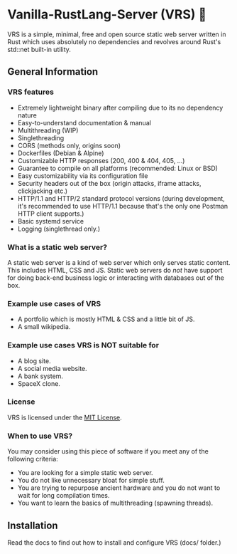 # Vanilla-RustLang-Server (VRS) 🦀

VRS is a simple, minimal, free and open source static web server written in Rust which uses absolutely no dependencies and revolves around Rust's std::net built-in utility.

## General Information

### VRS features

- Extremely lightweight binary after compiling due to its no dependency nature
- Easy-to-understand documentation & manual
- Multithreading (WIP)
- Singlethreading
- CORS (methods only, origins soon)
- Dockerfiles (Debian & Alpine)
- Customizable HTTP responses (200, 400 & 404, 405, ...)
- Guarantee to compile on all platforms (recommended: Linux or BSD)
- Easy customizability via its configuration file
- Security headers out of the box (origin attacks, iframe attacks, clickjacking etc.)
- HTTP/1.1 and HTTP/2 standard protocol versions (during development, it's recommended to use HTTP/1.1 because that's the only one Postman HTTP client supports.)
- Basic systemd service
- Logging (singlethread only.)

### What is a static web server?

A static web server is a kind of web server which only serves static content. This includes HTML, CSS and JS. Static web servers do _not_ have support for doing back-end business logic or interacting with databases out of the box.

### Example use cases of VRS

- A portfolio which is mostly HTML & CSS and a little bit of JS.
- A small wikipedia.

### Example use cases VRS is NOT suitable for

- A blog site.
- A social media website.
- A bank system.
- SpaceX clone.

### License

VRS is licensed under the [MIT License](https://mit-license.org/).

### When to use VRS?

You may consider using this piece of software if you meet any of the following criteria:

- You are looking for a simple static web server.
- You do not like unnecessary bloat for simple stuff.
- You are trying to repurpose ancient hardware and you do not want to wait for long compilation times.
- You want to learn the basics of multithreading (spawning threads).

## Installation

Read the docs to find out how to install and configure VRS (docs/ folder.)
